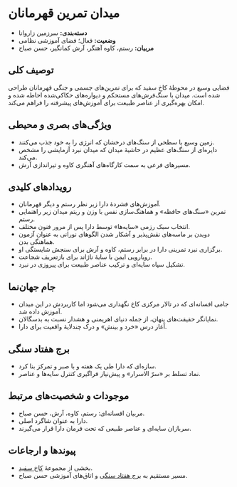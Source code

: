 # میدان تمرین قهرمانان

- **دسته‌بندی:** سرزمین زاروانا
- **وضعیت:** فعال؛ فضای آموزشی نظامی
- **مربیان:** رستم، کاوه آهنگر، آرش کمانگیر، حسن صباح

## توصیف کلی
فضایی وسیع در محوطهٔ کاخ سفید که برای تمرین‌های جسمی و جنگی قهرمانان طراحی شده است. میدان با سنگ‌فرش‌های مستحکم و دیواره‌های حکاکی‌شده احاطه شده و امکان بهره‌گیری از عناصر طبیعت برای آموزش‌های پیشرفته را فراهم می‌کند.

## ویژگی‌های بصری و محیطی
- زمین وسیع با سطحی از سنگ‌های درخشان که انرژی را به خود جذب می‌کنند.
- دایره‌ای از سنگ‌های عظیم در حاشیهٔ میدان که میدان نبرد آزمایشی را مشخص می‌کند.
- مسیرهای فرعی به سمت کارگاه‌های آهنگری کاوه و تیراندازی آرش.

## رویدادهای کلیدی
- آموزش‌های فشردهٔ دارا زیر نظر رستم و دیگر قهرمانان.
- تمرین «سنگ‌های حافظه» و هماهنگ‌سازی نفس با وزن و ریتم میدان زیر راهنمایی رستم.
- انتخاب سبک رزمی «سایه‌ها» توسط دارا پس از مرور فنون مختلف.
- دویدن بر ماسه‌های نقش‌پذیر و آشکار شدن الگوهای نورانی به عنوان آزمون هماهنگی بدن.
- برگزاری نبرد تمرینی دارا در برابر رستم، کاوه و آرش برای سنجش شایستگی او.
- رویارویی ایمن با سایهٔ ناژاند برای بازتعریف شجاعت.
- تشکیل سپاه سایه‌ای و ترکیب عناصر طبیعت برای پیروزی در نبرد.

## جام جهان‌نما
- جامی افسانه‌ای که در تالار مرکزی کاخ نگهداری می‌شود اما کاربردش در این میدان آموزش داده شد.
- نمایانگر حقیقت‌های پنهان، از جمله دنیای اهریمنی و هشدار نسبت به بدسگالان.
- آغاز درس «خرد و بینش» و درک چندلایهٔ واقعیت برای دارا.

## برج هفتاد سنگی
- سازه‌ای که دارا طی یک هفته و با صبر و تمرکز بنا کرد.
- نماد تسلط بر «سرّ الاسرار» و پیش‌نیاز فراگیری کنترل سایه‌ها و عناصر.

## موجودات و شخصیت‌های مرتبط
- مربیان افسانه‌ای: رستم، کاوه، آرش، حسن صباح.
- دارا به عنوان شاگرد اصلی.
- سربازان سایه‌ای و عناصر طبیعی که تحت فرمان دارا قرار می‌گیرند.

## پیوندها و ارجاعات
- بخشی از مجموعهٔ [کاخ سفید](./کاخ%20سفید.md).
- مسیر مستقیم به [برج هفتاد سنگی](./برج%20هفتاد%20سنگی.md) و اتاق‌های آموزشی حسن صباح.
